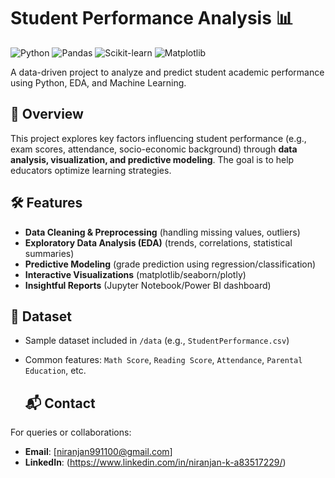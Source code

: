# Student Performance Analysis 📊

![Python](https://img.shields.io/badge/Python-3.8%2B-blue)
![Pandas](https://img.shields.io/badge/Pandas-1.3%2B-orange)
![Scikit-learn](https://img.shields.io/badge/Scikit--learn-1.0%2B-yellowgreen)
![Matplotlib](https://img.shields.io/badge/Matplotlib-3.5%2B-blueviolet)

A data-driven project to analyze and predict student academic performance using Python, EDA, and Machine Learning.

## 📌 Overview
This project explores key factors influencing student performance (e.g., exam scores, attendance, socio-economic background) through **data analysis, visualization, and predictive modeling**. The goal is to help educators optimize learning strategies.

## 🛠️ Features
- **Data Cleaning & Preprocessing** (handling missing values, outliers)
- **Exploratory Data Analysis (EDA)** (trends, correlations, statistical summaries)
- **Predictive Modeling** (grade prediction using regression/classification)
- **Interactive Visualizations** (matplotlib/seaborn/plotly)
- **Insightful Reports** (Jupyter Notebook/Power BI dashboard)

## 📂 Dataset
- Sample dataset included in `/data` (e.g., `StudentPerformance.csv`)
- Common features: `Math Score`, `Reading Score`, `Attendance`, `Parental Education`, etc.

  ## 📬 Contact
For queries or collaborations:
- **Email**: [niranjan991100@gmail.com]
- **LinkedIn**: (https://www.linkedin.com/in/niranjan-k-a83517229/)
